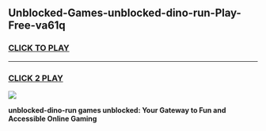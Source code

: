 
## Unblocked-Games-unblocked-dino-run-Play-Free-va61q
<h3>
<a href="https://premium76.site?title=unblocked-dino-run&ref=19M">CLICK TO PLAY</a></h3>
<hr>

<h3>
<a href="https://premium76.site?title=unblocked-dino-run&ref=19M">CLICK 2 PLAY</a>
  
</h3>

<a href="https://premium76.site?title=unblocked-dino-run&ref=19M"><img src="https://clearcache.store/games.png"></a>


**unblocked-dino-run games unblocked: Your Gateway to Fun and Accessible Online Gaming**
